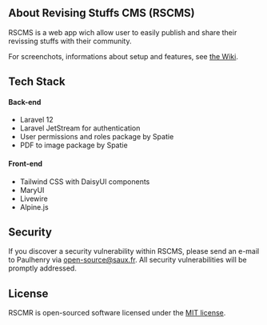 
## About Revising Stuffs CMS (RSCMS)

RSCMS is a web app wich allow user to easily publish and share their revissing stuffs with their community.

For screenchots, informations about setup and features, see [the Wiki](https://github.com/paulhenry46/revising-stuffs-CMS/wiki).

## Tech Stack
#### Back-end
- Laravel 12
- Laravel JetStream for authentication
- User permissions and roles package by Spatie
- PDF to image package by Spatie
#### Front-end
- Tailwind CSS with DaisyUI components
- MaryUI
- Livewire
- Alpine.js

## Security
If you discover a security vulnerability within RSCMS, please send an e-mail to Paulhenry via [open-source@saux.fr](mailto:open-source@saux.fr). All security vulnerabilities will be promptly addressed.

## License
RSCMR is open-sourced software licensed under the [MIT license](https://opensource.org/licenses/MIT).

